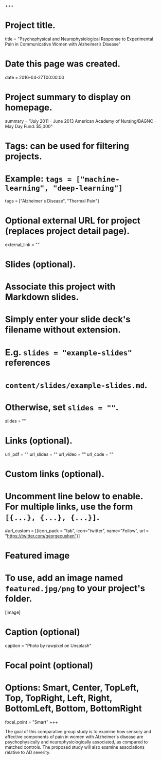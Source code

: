 +++
# Project title.
title = "Psychophysical and Neurophysiological Response to Experimental Pain in Communicative Women with Alzheimer’s Disease"

# Date this page was created.
date = 2016-04-27T00:00:00

# Project summary to display on homepage.
summary = "July 2011 - June 2013  American Academy of Nursing/BAGNC - May Day Fund: $5,000"

# Tags: can be used for filtering projects.
# Example: `tags = ["machine-learning", "deep-learning"]`
tags = ["Alzheimer's Disease", "Thermal Pain"]

# Optional external URL for project (replaces project detail page).
external_link = ""

# Slides (optional).
#   Associate this project with Markdown slides.
#   Simply enter your slide deck's filename without extension.
#   E.g. `slides = "example-slides"` references 
#   `content/slides/example-slides.md`.
#   Otherwise, set `slides = ""`.
slides = ""

# Links (optional).
url_pdf = ""
url_slides = ""
url_video = ""
url_code = ""

# Custom links (optional).
#   Uncomment line below to enable. For multiple links, use the form `[{...}, {...}, {...}]`.
#url_custom = [{icon_pack = "fab", icon="twitter", name="Follow", url = "https://twitter.com/georgecushen"}]

# Featured image
# To use, add an image named `featured.jpg/png` to your project's folder. 
[image]
  # Caption (optional)
  caption = "Photo by rawpixel on Unsplash"
  
  # Focal point (optional)
  # Options: Smart, Center, TopLeft, Top, TopRight, Left, Right, BottomLeft, Bottom, BottomRight
  focal_point = "Smart"
+++

The goal of this comparative group study is to examine how sensory and affective components of pain in women with Alzheimer's disease are psychophysically and neurophysiologically associated, as compared to matched controls. The proposed study will also examine associations relative to AD severity.